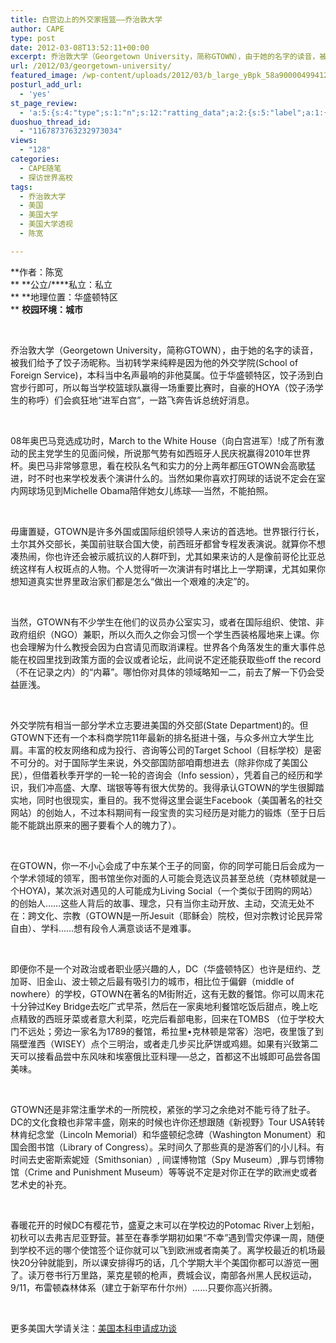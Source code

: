 ```yaml
---
title: 白宫边上的外交家摇篮——乔治敦大学
author: CAPE
type: post
date: 2012-03-08T13:52:11+00:00
excerpt: 乔治敦大学（Georgetown University，简称GTOWN），由于她的名字的读音，被我们给予了饺子汤昵称。当初转学来纯粹是因为他的外交学院(School of Foreign Service)，本科当中名声最响的非他莫属。位于华盛顿特区，饺子汤到白宫步行即可，所以每当学校篮球队赢得一场重要比赛时，自豪的HOYA（饺子汤学生的称呼）们会疯狂地“进军白宫”，一路飞奔告诉总统好消息。
url: /2012/03/georgetown-university/
featured_image: /wp-content/uploads/2012/03/b_large_yBpk_58a900004994125f.jpg
posturl_add_url:
  - 'yes'
st_page_review:
  - 'a:5:{s:4:"type";s:1:"n";s:12:"ratting_data";a:2:{s:5:"label";a:1:{i:0;s:0:"";}s:5:"score";a:1:{i:0;s:1:"0";}}s:7:"postion";s:2:"tl";s:5:"title";s:0:"";s:11:"score_label";s:0:"";}'
duoshuo_thread_id:
  - "1167873763232973034"
views:
  - "128"
categories:
  - CAPE随笔
  - 探访世界高校
tags:
  - 乔治敦大学
  - 美国
  - 美国大学
  - 美国大学透视
  - 陈宽

---
```

**作者：陈宽  
** **公立/****私立：私立  
** **地理位置：华盛顿特区  
** **校园环境：城市**

&nbsp;

乔治敦大学（Georgetown University，简称GTOWN），由于她的名字的读音，被我们给予了饺子汤昵称。当初转学来纯粹是因为他的外交学院(School of Foreign Service)，本科当中名声最响的非他莫属。位于华盛顿特区，饺子汤到白宫步行即可，所以每当学校篮球队赢得一场重要比赛时，自豪的HOYA（饺子汤学生的称呼）们会疯狂地“进军白宫”，一路飞奔告诉总统好消息。

&nbsp;

08年奥巴马竞选成功时，March to the White House（向白宫进军）!成了所有激动的民主党学生的见面问候，所说那气势有如西班牙人民庆祝赢得2010年世界杯。奥巴马非常够意思，看在校队名气和实力的分上两年都压GTOWN会高歌猛进，时不时也来学校发表个演讲什么的。当然如果你喜欢打网球的话说不定会在室内网球场见到Michelle Obama陪伴她女儿练球──当然，不能拍照。

&nbsp;

毋庸置疑，GTOWN是许多外国或国际组织领导人来访的首选地。世界银行行长，土尔其外交部长，美国前驻联合国大使，前西班牙都曾专程发表演说。就算你不想凑热闹，你也许还会被示威抗议的人群吓到，尤其如果来访的人是像前哥伦比亚总统这样有人权斑点的人物。个人觉得听一次演讲有时堪比上一学期课，尤其如果你想知道真实世界里政治家们都是怎么“做出一个艰难的决定”的。

&nbsp;

当然，GTOWN有不少学生在他们的议员办公室实习，或者在国际组织、使馆、非政府组织（NGO）兼职，所以久而久之你会习惯一个学生西装格履地来上课。你也会理解为什么教授会因为白宫请见而取消课程。世界各个角落发生的重大事件总能在校园里找到政策方面的会议或者论坛，此间说不定还能获取些off the record（不在记录之内）的“内幕”。哪怕你对具体的领域略知一二，前去了解一下仍会受益匪浅。

&nbsp;

外交学院有相当一部分学术立志要进美国的外交部(State Department)的。但GTOWN下还有一个本科商学院11年最新的排名挺进十强，与众多州立大学生比肩。丰富的校友网络和成为投行、咨询等公司的Target School（目标学校）是密不可分的。对于国际学生来说，外交部国防部咱甭想进去（除非你成了美国公民），但借着秋季开学的一轮一轮的咨询会（Info session），凭着自己的经历和学识，我们冲高盛、大摩、瑞银等等有很大优势的。我得承认GTOWN的学生很脚踏实地，同时也很现实，重目的。我不觉得这里会诞生Facebook（美国著名的社交网站）的创始人，不过本科期间有一段宝贵的实习经历是对能力的锻炼（至于日后能不能跳出原来的圈子要看个人的魄力了）。

&nbsp;

在GTOWN，你一不小心会成了中东某个王子的同窗，你的同学可能日后会成为一个学术领域的领军，图书馆坐你对面的人可能会竞选议员甚至总统（克林顿就是一个HOYA)，某次派对遇见的人可能成为Living Social（一个类似于团购的网站）的创始人……这些人背后的故事、理念，只有当你主动开放、主动，交流无处不在：跨文化、宗教（GTOWN是一所Jesuit（耶稣会）院校，但对宗教讨论民异常自由）、学科……想有段令人满意谈话不是难事。

&nbsp;

即便你不是一个对政治或者职业感兴趣的人，DC（华盛顿特区）也许是纽约、芝加哥、旧金山、波士顿之后最有吸引力的城市，相比位于偏僻（middle of nowhere）的学校，GTOWN在著名的M街附近，这有无数的餐馆。你可以周末花十分钟过Key Bridge去吃广式早茶，然后在一家奥地利餐馆吃饭后甜点，晚上吃点精致的西班牙菜或者意大利菜，吃完后看部电影，回来在TOMBS （位于学校大门不远处；旁边一家名为1789的餐馆，希拉里•克林顿是常客）泡吧，夜里饿了到隔壁淮西（WISEY）点个三明治，或者走几步买比萨饼或鸡翅。如果有兴致第二天可以接看品尝中东风味和埃塞俄比亚料理──总之，首都这不出城即可品尝各国美味。

&nbsp;

GTOWN还是非常注重学术的一所院校，紧张的学习之余绝对不能亏待了肚子。DC的文化食粮也非常丰盛，刚来的时候也许你还想跟随《新视野》Tour USA转转林肯纪念堂（Lincoln Memorial）和华盛顿纪念碑（Washington Monument）和国会图书馆（Library of Congress）。呆时间久了那些真的是游客们的小儿科。有时间去史密斯索妮娅（Smithsonian）, 间谍博物馆（Spy Museum）,罪与罚博物馆（Crime and Punishment Museum）等等说不定是对你正在学的欧洲史或者艺术史的补充。

&nbsp;

春暖花开的时候DC有樱花节，盛夏之末可以在学校边的Potomac River上划船，初秋可以去弗吉尼亚野营。甚至在春季学期初如果“不幸”遇到雪灾停课一周，随便到学校不远的哪个使馆签个证你就可以飞到欧洲或者南美了。离学校最近的机场最快20分钟就能到，所以课安排得巧的话，几个学期大半个美国你都可以游览一圈了。读万卷书行万里路，莱克星顿的枪声，费城会议，南部各州黑人民权运动，9/11，布雷顿森林体系（建立于新罕布什尔州）……只要你高兴折腾。

&nbsp;

更多美国大学请关注：<a href="http://page.renren.com/601247323" target="_blank">美国本科申请成功谈</a>

&nbsp;